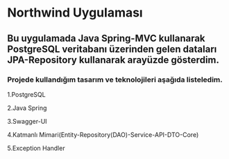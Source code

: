 # Northwind Uygulaması

## Bu uygulamada Java Spring-MVC kullanarak PostgreSQL veritabanı üzerinden gelen dataları JPA-Repository kullanarak arayüzde gösterdim.

### Projede kullandığım tasarım ve teknolojileri aşağıda listeledim.

1.PostgreSQL

2.Java Spring 

3.Swagger-UI

4.Katmanlı Mimari(Entity-Repository(DAO)-Service-API-DTO-Core)

5.Exception Handler


